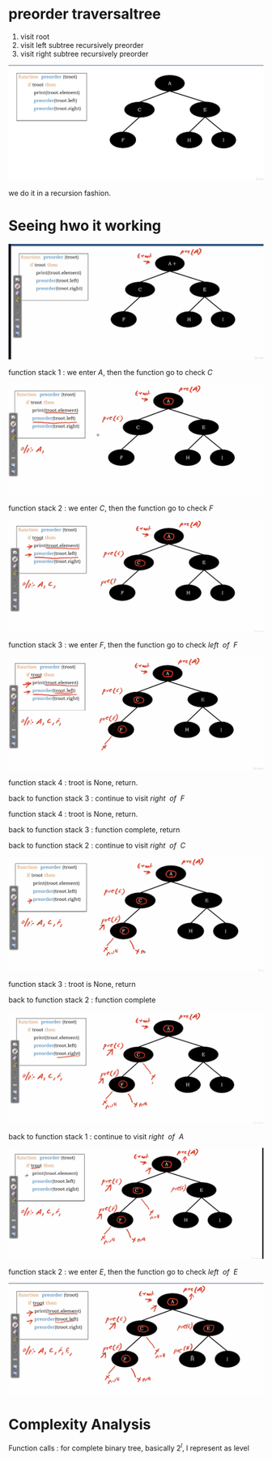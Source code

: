 # preorder traversaltree 

1. visit root
2. visit left subtree recursively preorder
3. visit right subtree recursively preorder

<img src='../assets/166_1.png'></img>

we do it in a recursion fashion.

# Seeing hwo it working

<img src='../assets/166_2.png'></img>

function stack 1 : we enter $A$, then the function go to check $C$

<img src='../assets/166_3.png'></img>

function stack 2 : we enter $C$, then the function go to check $F$

<img src='../assets/166_4.png'></img>

function stack 3 : we enter $F$, then the function go to check $left~~of~~F$

<img src='../assets/166_5.png'></img>

function stack 4 : troot is None, return.

back to function stack 3 : continue to visit $right~~of~~F$

function stack 4 : troot is None, return.

back to function stack 3 : function complete, return

back to function stack 2 : continue to visit $right~~of~~C$

<img src='../assets/166_6.png'></img>

function stack 3 : troot is None, return

back to function stack 2 : function complete

<img src='../assets/166_7.png'></img>

back to function stack 1 : continue to visit $right~~of~~A$ 

<img src='../assets/166_8.png'></img>

function stack 2 : we enter $E$, then the function go to check $left~~of~~E$

<img src='../assets/166_9.png'></img>

# Complexity Analysis

Function calls : for complete binary tree, basically $2^{l}$, l represent as level
